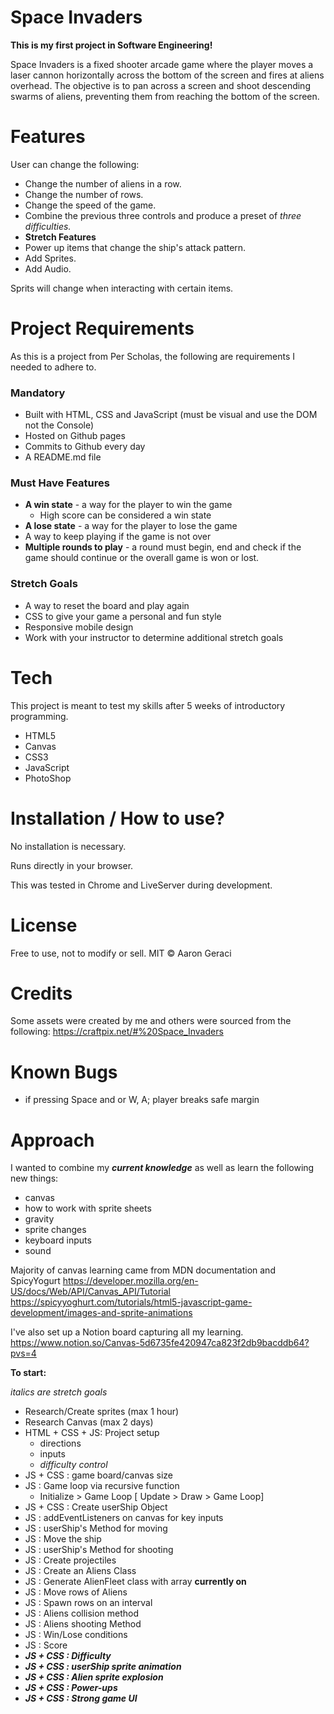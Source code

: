 # Space Invaders 

**This is my first project in Software Engineering!**

Space Invaders is a fixed shooter arcade game where the player moves a laser cannon horizontally across the bottom of the screen and fires at aliens overhead. The objective is to pan across a screen and shoot descending swarms of aliens, preventing them from reaching the bottom of the screen.

# Features
User can change the following:
- Change the number of aliens in a row.
- Change the number of rows.
- Change the speed of the game.
- Combine the previous three controls and produce a preset of _three difficulties._ 
- **Stretch Features**
- Power up items that change the ship's attack pattern.
- Add Sprites.
- Add Audio.

Sprits will change when interacting with certain items.

# Project Requirements
As this is a project from Per Scholas, the following are requirements I needed to adhere to.

### Mandatory
- Built with HTML, CSS and JavaScript (must be visual and use the DOM not the Console)
- Hosted on Github pages
- Commits to Github every day
- A README.md file

### Must Have Features
- **A win state** - a way for the player to win the game
    - High score can be considered a win state
- **A lose state** - a way for the player to lose the game
- A way to keep playing if the game is not over
- **Multiple rounds to play** - a round must begin, end and check if the game should continue or the overall game is won or lost.

### Stretch Goals
- A way to reset the board and play again
- CSS to give your game a personal and fun style
- Responsive mobile design
- Work with your instructor to determine additional stretch goals

# Tech
This project is meant to test my skills after 5 weeks of introductory programming. 

- HTML5
- Canvas
- CSS3
- JavaScript
- PhotoShop

# Installation / How to use?
No installation is necessary.

Runs directly in your browser. 

This was tested in Chrome and LiveServer during development.

# License
Free to use, not to modify or sell.
MIT © Aaron Geraci

# Credits
Some assets were created by me and others were sourced from the following:
https://craftpix.net/#%20Space_Invaders

# Known Bugs
- if pressing Space and or W, A; player breaks safe margin

# Approach
I wanted to combine my **_current knowledge_** as well as learn the following new things:
- canvas
- how to work with sprite sheets
- gravity
- sprite changes
- keyboard inputs
- sound

Majority of canvas learning came from MDN documentation and SpicyYogurt
https://developer.mozilla.org/en-US/docs/Web/API/Canvas_API/Tutorial
https://spicyyoghurt.com/tutorials/html5-javascript-game-development/images-and-sprite-animations

I've also set up a Notion board capturing all my learning.
https://www.notion.so/Canvas-5d6735fe420947ca823f2db9bacddb64?pvs=4

**To start:**

_italics are stretch goals_
- Research/Create sprites (max 1 hour)
- Research Canvas (max 2 days)
- HTML + CSS + JS: Project setup
    - directions
    - inputs
    - _difficulty control_
- JS + CSS : game board/canvas size
- JS : Game loop via recursive function
    - Initialize > Game Loop [ Update > Draw > Game Loop]
- JS + CSS : Create userShip Object
- JS : addEventListeners on canvas for key inputs
- JS : userShip's Method for moving
- JS : Move the ship
- JS : userShip's Method for shooting
- JS : Create projectiles
- JS : Create an Aliens Class 
- JS : Generate AlienFleet class with array **currently on**
- JS : Move rows of Aliens
- JS : Spawn rows on an interval
- JS : Aliens collision method
- JS : Aliens shooting Method
- JS : Win/Lose conditions
- JS : Score
- **_JS + CSS : Difficulty_**
- **_JS + CSS : userShip sprite animation_**
- **_JS + CSS : Alien sprite explosion_**
- **_JS + CSS : Power-ups_**
- **_JS + CSS : Strong game UI_**
